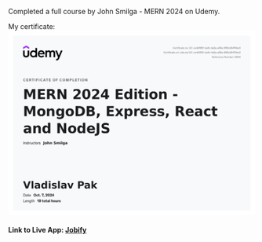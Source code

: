 Completed a full course by John Smilga - MERN 2024 on Udemy.

My certificate: 
![certificate](UC-ce4d1691-ba1b-4a2a-a36a-995cb5474be3.jpg)

#### Link to Live App:  [Jobify](https://jobify.live/)